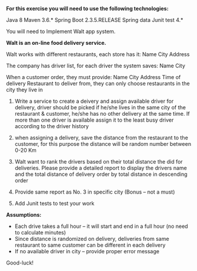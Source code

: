 <B>For this exercise you will need to use the following technologies:</b>

Java 8
Maven 3.6.*
Spring Boot 2.3.5.RELEASE 
Spring data
Junit test 4.*

You will need to Implement Walt app system.

<B>Walt is an on-line food delivery service.</b>

Walt works with different restaurants, each store has it: Name City Address

The company has driver list, for each driver the system saves: Name City 

When a customer order, they must provide: Name City Address Time of delivery Restaurant to deliver from, they can only choose restaurants in the city they live in

1. Write a service to create a deivery and assign available driver for delivery, driver should be picked if he/she lives in the same city of the restaurant & customer, he/she has no other delivery at the same time. If more than one driver is available assign it to the least busy driver according to the driver history

2. when assigning a delivery, save the distance from the restaurant to the customer, for this purpose the distance will be random number between 0-20 Km

3. Walt want to rank the drivers based on their total distance the did for deliveries. Please provide a detailed report to display the drivers name and the total distance of delivery order by total distance in descending order

4. Provide same report as No. 3 in specific city (Bonus – not a must)

5. Add Junit tests to test your work

<b>Assumptions:</b>

* Each drive takes a full hour – it will start and end in a full hour (no need to calculate minutes)
* Since distance is randomized on delivery, deliveries from same restaurant to same customer can be different in each delivery
* If no available driver in city – provide proper error message

Good-luck!
